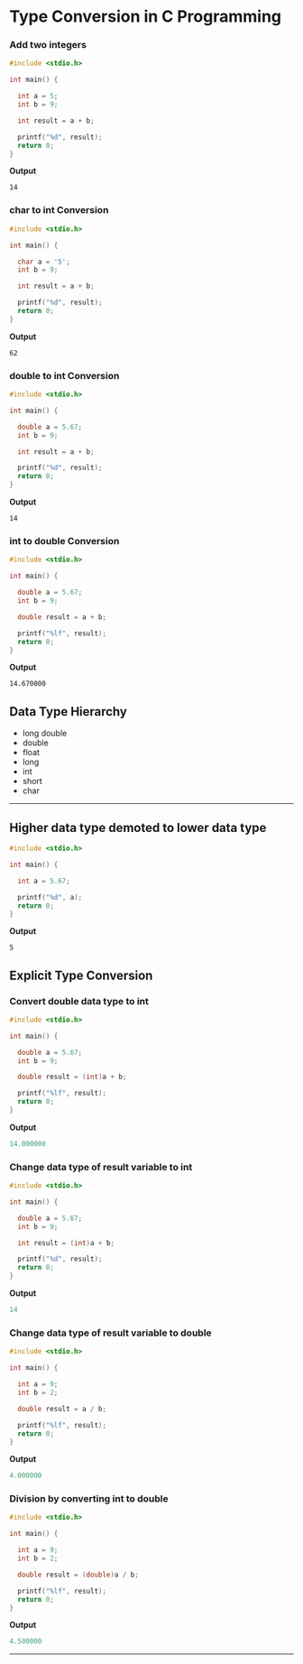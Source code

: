 # Type Conversion in C Programming

### Add two integers

```c
#include <stdio.h>

int main() {

  int a = 5;
  int b = 9;

  int result = a + b;

  printf("%d", result);
  return 0;
}

```
**Output**
```
14
```
### char to int Conversion
```c
#include <stdio.h>

int main() {

  char a = '5';
  int b = 9;

  int result = a + b;

  printf("%d", result);
  return 0;
}

```
**Output**
```
62
```
### double to int Conversion
```c
#include <stdio.h>

int main() {

  double a = 5.67;
  int b = 9;

  int result = a + b;

  printf("%d", result);
  return 0;
}

```
**Output**
```
14
```

### int to double Conversion
```c
#include <stdio.h>

int main() {

  double a = 5.67;
  int b = 9;

  double result = a + b;

  printf("%lf", result);
  return 0;
}

```

**Output**

```
14.670000
```
## Data Type Hierarchy

- long double
- double
- float
- long
- int
- short
- char


---
## Higher data type demoted to lower data type

```c
#include <stdio.h>

int main() {

  int a = 5.67;

  printf("%d", a);
  return 0;
}

```
**Output**
```
5
```
## Explicit Type Conversion

### Convert double data type to int

```c
#include <stdio.h>

int main() {

  double a = 5.67;
  int b = 9;

  double result = (int)a + b;

  printf("%lf", result);
  return 0;
}

```
**Output**
```c
14.000000

```
### Change data type of result variable to int
```c
#include <stdio.h>

int main() {

  double a = 5.67;
  int b = 9;

  int result = (int)a + b;

  printf("%d", result);
  return 0;
}

```
**Output**
```c
14
```

### Change data type of result variable to double

```c
#include <stdio.h>

int main() {

  int a = 9;
  int b = 2;

  double result = a / b;

  printf("%lf", result);
  return 0;
}

```
**Output**
```c
4.000000

```
### Division by converting int to double 

```c
#include <stdio.h>

int main() {

  int a = 9;
  int b = 2;

  double result = (double)a / b;

  printf("%lf", result);
  return 0;
}


```
**Output**
```c
4.500000
```



---
